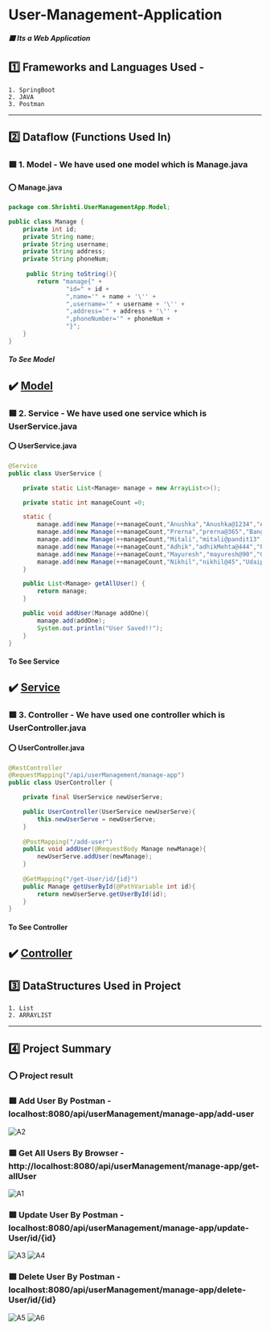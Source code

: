 # User-Management-Application
##### :purple_square: Its a Web Application
## :one: Frameworks and Languages Used -
    1. SpringBoot
    2. JAVA
    3. Postman
-----------------------------------------------------------------------------------------------------------------------------------------------------------------------
## :two: Dataflow (Functions Used In)
### :purple_square: 1. Model - We have used one model which is Manage.java
#### :o: Manage.java
```java
package com.Shrishti.UserManagementApp.Model;

public class Manage {
    private int id;
    private String name;
    private String username;
    private String address;
    private String phoneNum;
    
     public String toString(){
        return "manage{" +
                "id=" + id +
                ",name='" + name + '\'' +
                ",username='" + username + '\'' +
                ",address='" + address + '\'' +
                ",phoneNumber='" + phoneNum +
                "}";
    }
}
```
##### To See Model
:heavy_check_mark: [Model](https://github.com/Anushri-glitch/User-Management-Application/tree/master/src/main/java/com/Shrishti/UserManagementApp/Model)
-----------------------------------------------------------------------------------------------------------------------------------------------------------------------
### :purple_square: 2. Service - We have used one service which is UserService.java
#### :o: UserService.java
```java
@Service
public class UserService {

    private static List<Manage> manage = new ArrayList<>();

    private static int manageCount =0;

    static {
        manage.add(new Manage(++manageCount,"Anushka","Anushka@1234","Allahabad,India","8081009534"));
        manage.add(new Manage(++manageCount,"Prerna","prerna@365","Banglore,India","3478901245"));
        manage.add(new Manage(++manageCount,"Mitali","mitali@pandit13","Delhi,India","9999334210"));
        manage.add(new Manage(++manageCount,"Adhik","adhikMehta@444","Pune,India","5689347612"));
        manage.add(new Manage(++manageCount,"Mayuresh","mayuresh@90","Goa,India","7056234100"));
        manage.add(new Manage(++manageCount,"Nikhil","nikhil@45","Udaipur,India","6671235902"));
    }

    public List<Manage> getAllUser() {
        return manage;
    }

    public void addUser(Manage addOne){
        manage.add(addOne);
        System.out.println("User Saved!!");
    }
}
```
#### To See Service
:heavy_check_mark: [Service](https://github.com/Anushri-glitch/User-Management-Application/tree/master/src/main/java/com/Shrishti/UserManagementApp/Service)
-----------------------------------------------------------------------------------------------------------------------------------------------------------

### :purple_square: 3. Controller - We have used one controller which is UserController.java
#### :o: UserController.java
```java
@RestController
@RequestMapping("/api/userManagement/manage-app")
public class UserController {

    private final UserService newUserServe;

    public UserController(UserService newUserServe){
        this.newUserServe = newUserServe;
    }
    
    @PostMapping("/add-user")
    public void addUser(@RequestBody Manage newManage){
        newUserServe.addUser(newManage);
    }
    
    @GetMapping("/get-User/id/{id}")
    public Manage getUserById(@PathVariable int id){
        return newUserServe.getUserById(id);
    }
}
```
#### To See Controller
:heavy_check_mark: [Controller](https://github.com/Anushri-glitch/User-Management-Application/tree/master/src/main/java/com/Shrishti/UserManagementApp/Controller)
-----------------------------------------------------------------------------------------------------------------------------------------------------------------------
## :three: DataStructures Used in Project
    1. List
    2. ARRAYLIST
-------------------------------------------------------------------------------------------------------------------------------------------------------
## :four: Project Summary
### :o: Project result 
### :purple_square: Add User By Postman - localhost:8080/api/userManagement/manage-app/add-user
![A2](https://user-images.githubusercontent.com/47708011/233684901-f5aff389-cccd-45ff-a5b8-12cf504d7650.png)

### :purple_square: Get All Users By Browser - http://localhost:8080/api/userManagement/manage-app/get-allUser
![A1](https://user-images.githubusercontent.com/47708011/233685153-262f5b6f-393b-48c0-a132-e5959d12b841.png)

### :purple_square: Update User By Postman - localhost:8080/api/userManagement/manage-app/update-User/id/{id}
![A3](https://user-images.githubusercontent.com/47708011/233685479-6c3ba4a1-0b92-4edb-93ef-7d4b78170662.png)
![A4](https://user-images.githubusercontent.com/47708011/233685761-734b7247-601a-405b-b868-e57de2bf12a3.png)

### :purple_square: Delete User By Postman - localhost:8080/api/userManagement/manage-app/delete-User/id/{id}
![A5](https://user-images.githubusercontent.com/47708011/233686091-798000ba-9dd2-4ae6-848f-10fd58cd8a3f.png)
![A6](https://user-images.githubusercontent.com/47708011/233686356-875c7d70-217f-4fb9-b74f-c5bde2de2aac.png)



